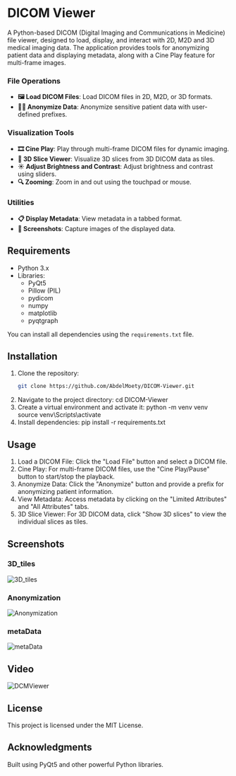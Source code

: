 # DICOM Viewer

A Python-based DICOM (Digital Imaging and Communications in Medicine) file viewer, designed to load, display, and interact with 2D, M2D and 3D medical imaging data. The application provides tools for anonymizing patient data and displaying metadata, along with a Cine Play feature for multi-frame images.

### File Operations
- **🖼️ Load DICOM Files**: Load DICOM files in 2D, M2D, or 3D formats.
- **🕵️‍♂️ Anonymize Data**: Anonymize sensitive patient data with user-defined prefixes.

### Visualization Tools
- **🎞️ Cine Play**: Play through multi-frame DICOM files for dynamic imaging.
- **📐 3D Slice Viewer**: Visualize 3D slices from 3D DICOM data as tiles.
- **☀️ Adjust Brightness and Contrast**: Adjust brightness and contrast using sliders.
- **🔍 Zooming**: Zoom in and out using the touchpad or mouse.

### Utilities
- **📋 Display Metadata**: View metadata in a tabbed format.
- **📸 Screenshots**: Capture images of the displayed data.
  
## Requirements

- Python 3.x
- Libraries:
  - PyQt5
  - Pillow (PIL)
  - pydicom
  - numpy
  - matplotlib
  - pyqtgraph

You can install all dependencies using the `requirements.txt` file.

## Installation

1. Clone the repository:
   ```bash
   git clone https://github.com/AbdelMoety/DICOM-Viewer.git
2. Navigate to the project directory:
   cd DICOM-Viewer
3. Create a virtual environment and activate it:
   python -m venv venv
   source venv\Scripts\activate
4. Install dependencies:
   pip install -r requirements.txt

## Usage

1. Load a DICOM File: Click the "Load File" button and select a DICOM file.
2. Cine Play: For multi-frame DICOM files, use the "Cine Play/Pause" button to start/stop the playback.
3. Anonymize Data: Click the "Anonymize" button and provide a prefix for anonymizing patient information.
4. View Metadata: Access metadata by clicking on the "Limited Attributes" and "All Attributes" tabs.
4. 3D Slice Viewer: For 3D DICOM data, click "Show 3D slices" to view the individual slices as tiles.

## **Screenshots**

### 3D_tiles
![3D_tiles](screenShots/3D_tiles.png)

### Anonymization
![Anonymization](screenShots/Anonymization.png)

### metaData
![metaData](screenShots/metaData.png)

## **Video**
![DCMViewer](https://drive.google.com/file/d/1NCdBziRvn23PG3f6jNLqq3UrYkpVlCdI/view?usp=drive_link)

## **License**

This project is licensed under the MIT License.

## **Acknowledgments**

Built using PyQt5 and other powerful Python libraries.